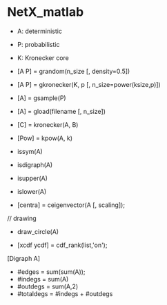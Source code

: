 NetX_matlab
===========
* A: deterministic
* P: probabilistic
* K: Kronecker core

* [A P] = grandom(n_size [, density=0.5])
* [A P] = gkronecker(K, p [, n_size=power(ksize,p)])

* [A] = gsample(P)
* [A] = gload(filename [, n_size])

* [C] = kronecker(A, B)
* [Pow] = kpow(A, k)

* issym(A)
* isdigraph(A)
* isupper(A)
* islower(A)

* [centra] = ceigenvector(A [, scaling]);

// drawing
* draw_circle(A)

* [xcdf ycdf] = cdf_rank(list,'on');

[Digraph A]
* \#edges = sum(sum(A));
* \#indegs = sum(A)
* \#outdegs = sum(A,2)
* \#totaldegs = \#indegs + \#outdegs

